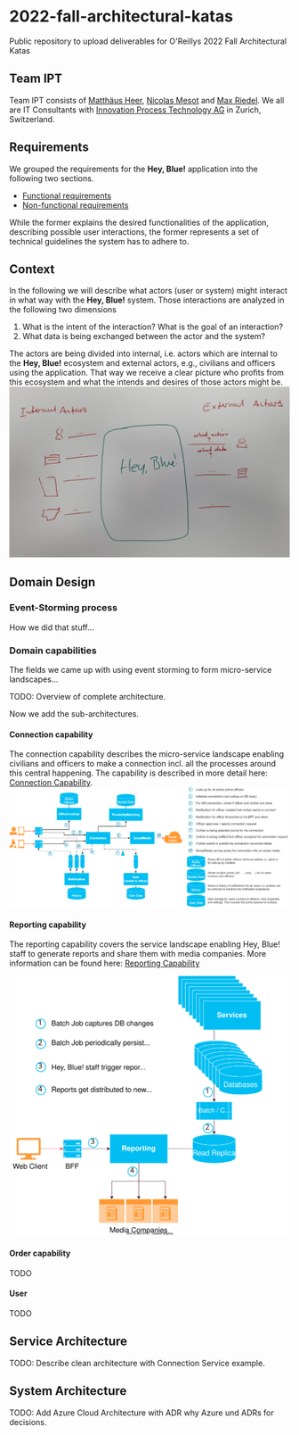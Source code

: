# 2022-fall-architectural-katas
Public repository to upload deliverables for O'Reillys 2022 Fall Architectural Katas

## Team IPT
Team IPT consists of [Matthäus Heer](https://ipt.ch/de/team/mitarbeiter/matthaus-heer), [Nicolas Mesot](https://ipt.ch/de/team/mitarbeiter/nicolas-mesot) and [Max Riedel](https://ipt.ch/de/team/mitarbeiter/max-riedel). We all are IT Consultants with [Innovation Process Technology AG](https://ipt.ch) in Zurich, Switzerland.

## Requirements
We grouped the requirements for the **Hey, Blue!** application into the following two sections.  
- [Functional requirements](requirements/functional-requirements.md)
- [Non-functional requirements](requirements/non-functional-requirements.md)  

While the former explains the desired functionalities of the application, describing possible user interactions, the former
represents a set of technical guidelines the system has to adhere to.

## Context
In the following we will describe what actors (user or system) might interact in what way with the **Hey, Blue!** system.
Those interactions are analyzed in the following two dimensions  

1) What is the intent of the interaction? What is the goal of an interaction?
2) What data is being exchanged between the actor and the system?

The actors are being divided into internal, i.e. actors which are internal to the **Hey, Blue!** ecosystem and external actors,
e.g., civilians and officers using the application. That way we receive a clear picture who profits from this ecosystem
and what the intends and desires of those actors might be.
![Context Diagram](context/resources/context-diagram-dummy.jpg)

## Domain Design
### Event-Storming process
How we did that stuff...

### Domain capabilities
The fields we came up with using event storming to form micro-service landscapes...

TODO: Overview of complete architecture.

Now we add the sub-architectures.

#### Connection capability
The connection capability describes the micro-service landscape enabling civilians and officers to make a 
connection incl. all the processes around this central happening. The capability is described in more detail
here: [Connection Capability](domain/connection-capability.md).
![Connection Capability](domain/resources/hey-blue-connection.drawio.png)

#### Reporting capability

The reporting capability covers the service landscape enabling Hey, Blue! staff to generate reports and share them with 
media companies. More information can be found here:  [Reporting Capability](domain/reporting-capability.md)

![Reporting Capability](domain/resources/hey-blue-report.drawio.svg)

#### Order capability
TODO

#### User
TODO

## Service Architecture
TODO: Describe clean architecture with Connection Service example.

## System Architecture
TODO: Add Azure Cloud Architecture with ADR why Azure und ADRs for decisions.
